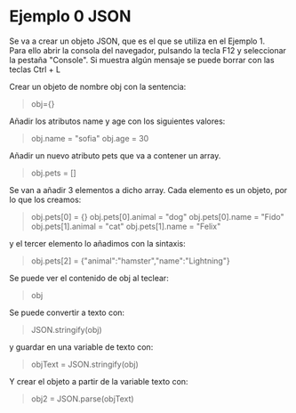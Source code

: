 # Ejemplo 0 JSON

Se va a crear un objeto JSON, que es el que se utiliza en el Ejemplo 1.  
Para ello abrir la consola del navegador, pulsando la tecla F12 y seleccionar la pestaña "Console".
Si muestra algún mensaje se puede borrar con las teclas Ctrl + L

Crear un objeto de nombre obj con la sentencia:
> obj={}

Añadir los atributos name y age con los siguientes valores:
> obj.name = "sofia"
> obj.age = 30

Añadir un nuevo atributo pets que va a contener un array.
> obj.pets = []

Se van a añadir 3 elementos a dicho array. Cada elemento es un objeto, por lo que los creamos:
> obj.pets[0] = {}
> obj.pets[0].animal = "dog"
> obj.pets[0].name = "Fido"
> obj.pets[1].animal = "cat"
> obj.pets[1].name = "Felix"

y el tercer elemento lo añadimos con la sintaxis:
> obj.pets[2] = {"animal":"hamster","name":"Lightning"}

Se puede ver el contenido de obj al teclear:
> obj

Se puede convertir a texto con:
> JSON.stringify(obj)

y guardar en una variable de texto con:
> objText = JSON.stringify(obj)

Y crear el objeto a partir de la variable texto con:
> obj2 = JSON.parse(objText)


